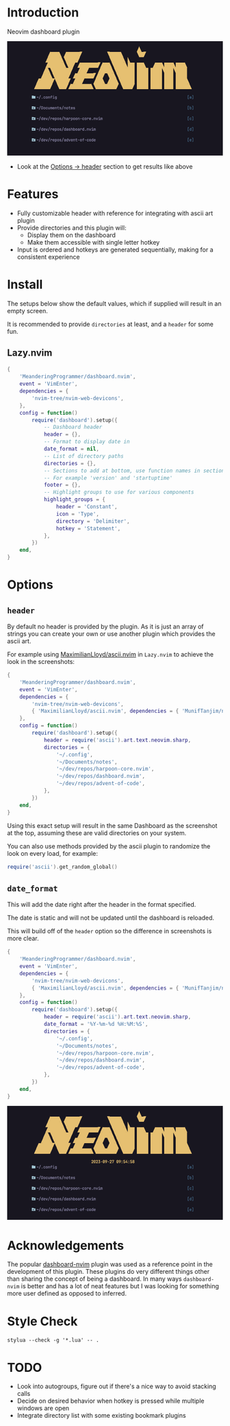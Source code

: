 # Introduction

Neovim dashboard plugin

![Preview](doc/preview.png)

- Look at the [Options -> header](#header) section to get results like above

# Features

- Fully customizable header with reference for integrating with ascii art plugin
- Provide directories and this plugin will:
  - Display them on the dashboard
  - Make them accessible with single letter hotkey
- Input is ordered and hotkeys are generated sequentially, making for a consistent experience

# Install

The setups below show the default values, which if supplied will result in an empty screen.

It is recommended to provide `directories` at least, and a `header` for some fun.

## Lazy.nvim

```lua
{
    'MeanderingProgrammer/dashboard.nvim',
    event = 'VimEnter',
    dependencies = {
        'nvim-tree/nvim-web-devicons',
    },
    config = function()
        require('dashboard').setup({
            -- Dashboard header
            header = {},
            -- Format to display date in
            date_format = nil,
            -- List of directory paths
            directories = {},
            -- Sections to add at bottom, use function names in sections.lua
            -- For example 'version' and 'startuptime'
            footer = {},
            -- Highlight groups to use for various components
            highlight_groups = {
                header = 'Constant',
                icon = 'Type',
                directory = 'Delimiter',
                hotkey = 'Statement',
            },
        })
    end,
}
```

# Options

## `header`

By default no header is provided by the plugin. As it is just an array of strings you can create
your own or use another plugin which provides the ascii art.

For example using [MaximilianLloyd/ascii.nvim](https://github.com/MaximilianLloyd/ascii.nvim) in
`Lazy.nvim` to achieve the look in the screenshots:

```lua
{
    'MeanderingProgrammer/dashboard.nvim',
    event = 'VimEnter',
    dependencies = {
        'nvim-tree/nvim-web-devicons',
        { 'MaximilianLloyd/ascii.nvim', dependencies = { 'MunifTanjim/nui.nvim' } },
    },
    config = function()
        require('dashboard').setup({
            header = require('ascii').art.text.neovim.sharp,
            directories = {
                '~/.config',
                '~/Documents/notes',
                '~/dev/repos/harpoon-core.nvim',
                '~/dev/repos/dashboard.nvim',
                '~/dev/repos/advent-of-code',
            },
        })
    end,
}
```

Using this exact setup will result in the same Dashboard as the screenshot at the top, assuming these
are valid directories on your system.

You can also use methods provided by the ascii plugin to randomize the look on every load, for example:

```lua
require('ascii').get_random_global()
```

## `date_format`

This will add the date right after the header in the format specified.

The date is static and will not be updated until the dashboard is reloaded.

This will build off of the `header` option so the difference in screenshots is more clear.

```lua
{
    'MeanderingProgrammer/dashboard.nvim',
    event = 'VimEnter',
    dependencies = {
        'nvim-tree/nvim-web-devicons',
        { 'MaximilianLloyd/ascii.nvim', dependencies = { 'MunifTanjim/nui.nvim' } },
    },
    config = function()
        require('dashboard').setup({
            header = require('ascii').art.text.neovim.sharp,
            date_format = '%Y-%m-%d %H:%M:%S',
            directories = {
                '~/.config',
                '~/Documents/notes',
                '~/dev/repos/harpoon-core.nvim',
                '~/dev/repos/dashboard.nvim',
                '~/dev/repos/advent-of-code',
            },
        })
    end,
}
```

![Preview with Date](doc/preview-with-date.png)

# Acknowledgements

The popular [dashboard-nvim](https://github.com/nvimdev/dashboard-nvim) plugin was used as a reference
point in the development of this plugin. These plugins do very different things other than sharing the
concept of being a dashboard. In many ways `dashboard-nvim` is better and has a lot of neat features
but I was looking for something more user defined as opposed to inferred.

# Style Check

```
stylua --check -g '*.lua' -- .
```

# TODO

- Look into autogroups, figure out if there's a nice way to avoid stacking calls
- Decide on desired behavior when hotkey is pressed while multiple windows are open
- Integrate directory list with some existing bookmark plugins
